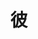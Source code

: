 ---
title: 彼
description: 他，男朋友
kana: かれ
pronunciation: kare
tone: 平板型
type: 名词
pubDate: 2024-07-05 00:00:01
---
